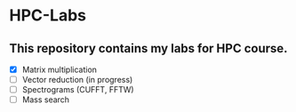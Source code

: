 # HPC-Labs

## This repository contains my labs for HPC course.

- [x] Matrix multiplication
- [ ] Vector reduction (in progress)
- [ ] Spectrograms (CUFFT, FFTW)
- [ ] Mass search
